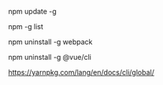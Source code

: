 ﻿npm update -g <package>

npm -g list

npm uninstall -g webpack

npm uninstall -g @vue/cli

https://yarnpkg.com/lang/en/docs/cli/global/